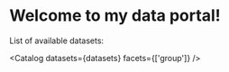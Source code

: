 # Welcome to my data portal!

List of available datasets:

<Catalog datasets={datasets}  facets={['group']} />

